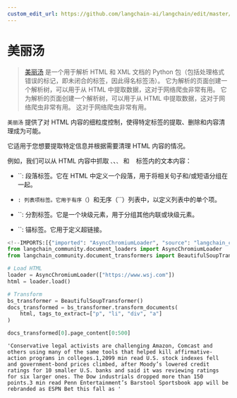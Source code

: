 ```yaml
---
custom_edit_url: https://github.com/langchain-ai/langchain/edit/master/docs/docs/integrations/document_transformers/beautiful_soup.ipynb
---
```

# 美丽汤

> [美丽汤](https://www.crummy.com/software/BeautifulSoup/) 是一个用于解析 HTML 和 XML 文档的 Python 包（包括处理格式错误的标记，即未闭合的标签，因此得名标签汤）。
> 它为解析的页面创建一个解析树，可以用于从 HTML 中提取数据，这对于网络爬虫非常有用。
> 它为解析的页面创建一个解析树，可以用于从 HTML 中提取数据，这对于网络爬虫非常有用。
> 这对于网络爬虫非常有用。

`美丽汤` 提供了对 HTML 内容的细粒度控制，使得特定标签的提取、删除和内容清理成为可能。

它适用于您想要提取特定信息并根据需要清理 HTML 内容的情况。

例如，我们可以从 HTML 内容中抓取 `、`、`、` 和 ` ` 标签内的文本内容：

* ``: 段落标签。它在 HTML 中定义一个段落，用于将相关句子和/或短语分组在一起。
 
* ``: 列表项标签。它用于有序（``）和无序（``）列表中，以定义列表中的单个项。
 
* ``: 分割标签。它是一个块级元素，用于分组其他内联或块级元素。
 
* ``: 锚标签。它用于定义超链接。


```python
<!--IMPORTS:[{"imported": "AsyncChromiumLoader", "source": "langchain_community.document_loaders", "docs": "https://python.langchain.com/api_reference/community/document_loaders/langchain_community.document_loaders.chromium.AsyncChromiumLoader.html", "title": "Beautiful Soup"}, {"imported": "BeautifulSoupTransformer", "source": "langchain_community.document_transformers", "docs": "https://python.langchain.com/api_reference/community/document_transformers/langchain_community.document_transformers.beautiful_soup_transformer.BeautifulSoupTransformer.html", "title": "Beautiful Soup"}]-->
from langchain_community.document_loaders import AsyncChromiumLoader
from langchain_community.document_transformers import BeautifulSoupTransformer

# Load HTML
loader = AsyncChromiumLoader(["https://www.wsj.com"])
html = loader.load()
```


```python
# Transform
bs_transformer = BeautifulSoupTransformer()
docs_transformed = bs_transformer.transform_documents(
    html, tags_to_extract=["p", "li", "div", "a"]
)
```


```python
docs_transformed[0].page_content[0:500]
```



```output
'Conservative legal activists are challenging Amazon, Comcast and others using many of the same tools that helped kill affirmative-action programs in colleges.1,2099 min read U.S. stock indexes fell and government-bond prices climbed, after Moody’s lowered credit ratings for 10 smaller U.S. banks and said it was reviewing ratings for six larger ones. The Dow industrials dropped more than 150 points.3 min read Penn Entertainment’s Barstool Sportsbook app will be rebranded as ESPN Bet this fall as '
```

